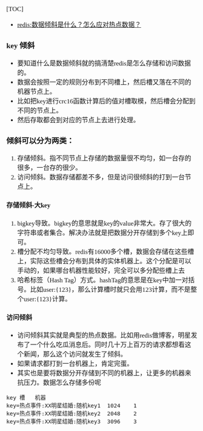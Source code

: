 <span style="font-family:Simsun,serif; font-size:17px;">

[TOC]

- [redis:数据倾斜是什么？怎么应对热点数据？](https://blog.csdn.net/zzy916853616/article/details/136236578)

### key 倾斜

- 要知道什么是数据倾斜就的搞清楚redis是怎么存储和访问数据的。
- 数据会按照一定的规则分布到不同槽上，然后槽又落在不同的机器节点上。
- 比如把key进行crc16函数计算后的值对槽取模，然后槽会分配到不同的节点上。
- 然后存取都会到对应的节点上去进行处理。

### 倾斜可以分为两类：

1. 存储倾斜。指不同节点上存储的数据量很不均匀，如一台存的很多，一台存的很少。
2. 访问倾斜。数据存储都差不多，但是访问很倾斜的打到一台节点上。

#### 存储倾斜-大key

1. bigkey导致。bigkey的意思就是key的value非常大。存了很大的字符串或者集合。解决办法就是把数据分开存储到多个key上即可。
2. 槽分配不均匀导致。redis有16000多个槽，数据会存储在这些槽上，实际这些槽会分布到具体的实体机器上。这个分配是可以手动的，如果哪台机器性能较好，完全可以多分配些槽上去
3. 哈希标签（Hash Tag）方式。hashTag的意思是在key中加一对括号。比如user:{123}，那么计算槽时就只会用123计算，而不是整个user:{123}计算。

#### 访问倾斜

- 访问倾斜其实就是典型的热点数据。比如用redis做博客，明星发布了一个什么吃瓜消息后。同时几十万上百万的请求都想看这个新闻，那么这个访问就发生了倾斜。
- 如果请求都打到一台机器上，肯定完蛋。
- 其实也是要将数据分开存储到不同的机器上，让更多的机器来抗压力。数据怎么存储多份呢

~~~
key	槽	机器
key=热点事件:XX明星结婚:随机key1	1024	1
key=热点事件:XX明星结婚:随机key2	2048	2
key=热点事件:XX明星结婚:随机key3	3096	3
~~~

</span>